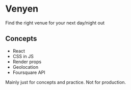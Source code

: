 # Venyen

Find the right venue for your next day/night out

## Concepts
* React
* CSS in JS
* Render props
* Geolocation
* Foursquare API

Mainly just for concepts and practice. Not for production.